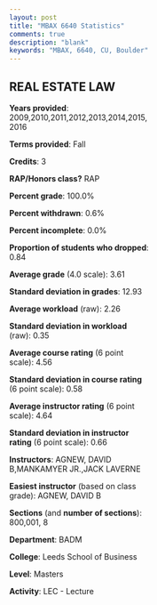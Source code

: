 ```yaml
---
layout: post
title: "MBAX 6640 Statistics"
comments: true
description: "blank"
keywords: "MBAX, 6640, CU, Boulder"
--- 
```

<head>
<script src="https://ajax.googleapis.com/ajax/libs/jquery/2.1.3/jquery.min.js"></script>
<script src="https://dl.dropboxusercontent.com/s/pc42nxpaw1ea4o9/highcharts.js?dl=0"></script>
<!-- <script src="../assets/js/highcharts.js"></script> -->
<style type="text/css">@font-face {
	font-family: "Bebas Neue";
	src: url(https://www.filehosting.org/file/details/544349/BebasNeue%20Regular.otf) format("opentype");
	}
	h1.Bebas { 
		font-family: "Bebas Neue", Verdana, Tahoma;
	}
</style>
</head>
<body>
	<div id="container" style="float: right; width: 45%; height: 88%; margin-left: 2.5%; margin-right: 2.5%;"></div>
	<script language="JavaScript">
		$(document).ready(function() {
		var chart = {type: 'column'};
		var title = {text: 'Grade Distribution'};
		var xAxis = {categories: ['A','B','C','D','F'],crosshair: true};
		var yAxis = {min: 0,title: {text: 'Percentage'}};
		var tooltip = {headerFormat: '<center><b><span style="font-size:20px">{point.key}</span></b></center>',
		               pointFormat: '<td style="padding:0"><b>{point.y:.1f}%</b></td>',
		               footerFormat: '</table>',shared: true,useHTML: true};
		var plotOptions = {column: {pointPadding: 0.0,borderWidth: 0}};  
		var credits = {enabled: false};var series= [{name: 'Percent',data: [63.56,36.44,0.0,0.0,0.0,]}];
		var json = {};
		json.chart = chart;
		json.title = title;
		json.tooltip = tooltip;
		json.xAxis = xAxis;
		json.yAxis = yAxis;  
		json.series = series;
		json.plotOptions = plotOptions;  
		json.credits = credits;
		$('#container').highcharts(json);
	});
	</script>
</body>
			   
## REAL ESTATE LAW

**Years provided**: 2009,2010,2011,2012,2013,2014,2015,2016

**Terms provided**: Fall

**Credits**: 3

**RAP/Honors class?** RAP

**Percent grade**: 100.0%

**Percent withdrawn**: 0.6%

**Percent incomplete**: 0.0%

**Proportion of students who dropped**: 0.84

**Average grade** (4.0 scale): 3.61

**Standard deviation in grades**: 12.93

**Average workload** (raw): 2.26

**Standard deviation in workload** (raw): 0.35

**Average course rating** (6 point scale): 4.56

**Standard deviation in course rating** (6 point scale): 0.58

**Average instructor rating** (6 point scale): 4.64

**Standard deviation in instructor rating** (6 point scale): 0.66

**Instructors**: AGNEW, DAVID B,MANKAMYER JR.,JACK LAVERNE

**Easiest instructor** (based on class grade): AGNEW, DAVID B

**Sections** (and **number of sections**): 800,001, 8

**Department**: BADM

**College**: Leeds School of Business

**Level**: Masters

**Activity**: LEC - Lecture